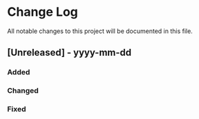 # Change Log
All notable changes to this project will be documented in this file.

 
## [Unreleased] - yyyy-mm-dd
 
### Added
 
### Changed
 
### Fixed